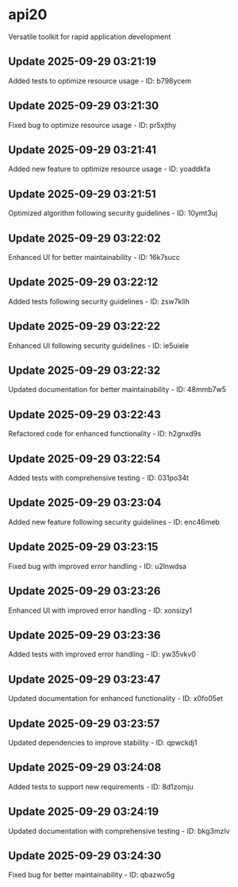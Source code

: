 # api20
Versatile toolkit for rapid application development

## Update 2025-09-29 03:21:19
Added tests to optimize resource usage - ID: b798ycem


## Update 2025-09-29 03:21:30
Fixed bug to optimize resource usage - ID: pr5xjthy


## Update 2025-09-29 03:21:41
Added new feature to optimize resource usage - ID: yoaddkfa


## Update 2025-09-29 03:21:51
Optimized algorithm following security guidelines - ID: 10ymt3uj


## Update 2025-09-29 03:22:02
Enhanced UI for better maintainability - ID: 16k7succ


## Update 2025-09-29 03:22:12
Added tests following security guidelines - ID: zsw7klih


## Update 2025-09-29 03:22:22
Enhanced UI following security guidelines - ID: ie5uiele


## Update 2025-09-29 03:22:32
Updated documentation for better maintainability - ID: 48mmb7w5


## Update 2025-09-29 03:22:43
Refactored code for enhanced functionality - ID: h2gnxd9s


## Update 2025-09-29 03:22:54
Added tests with comprehensive testing - ID: 031po34t


## Update 2025-09-29 03:23:04
Added new feature following security guidelines - ID: enc46meb


## Update 2025-09-29 03:23:15
Fixed bug with improved error handling - ID: u2lnwdsa


## Update 2025-09-29 03:23:26
Enhanced UI with improved error handling - ID: xonsizy1


## Update 2025-09-29 03:23:36
Added tests with improved error handling - ID: yw35vkv0


## Update 2025-09-29 03:23:47
Updated documentation for enhanced functionality - ID: x0fo05et


## Update 2025-09-29 03:23:57
Updated dependencies to improve stability - ID: qpwckdj1


## Update 2025-09-29 03:24:08
Added tests to support new requirements - ID: 8d1zomju


## Update 2025-09-29 03:24:19
Updated documentation with comprehensive testing - ID: bkg3mzlv


## Update 2025-09-29 03:24:30
Fixed bug for better maintainability - ID: qbazwo5g

